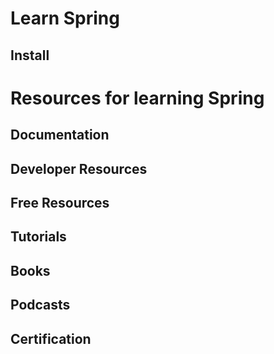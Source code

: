 # Learn Spring

## Install

# Resources for learning Spring
## Documentation

## Developer Resources

## Free Resources

## Tutorials

## Books

## Podcasts

## Certification


